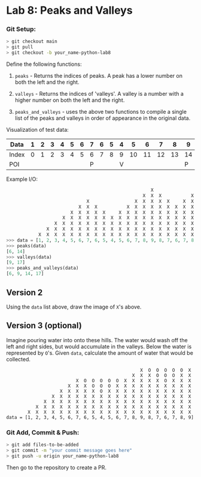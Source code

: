 # Lab 8: Peaks and Valleys

### Git Setup:
```sh
> git checkout main
> git pull
> git checkout -b your_name-python-lab8
```

Define the following functions:

1. `peaks` - Returns the indices of peaks. A peak has a lower number on both the left and the right.

1. `valleys` - Returns the indices of 'valleys'. A valley is a number with a higher number on both the left and the right.

1. `peaks_and_valleys` - uses the above two functions to compile a single list of the peaks and valleys in order of appearance in the original data.

Visualization of test data:

| Data    |  1 | 2 | 3 | 4 | 5 | 6 | 7 | 6 | 5 | 4 | 5 | 6 | 7 | 8 | 9 | 8 | 7 | 6 | 7 | 8 | 9 |
|---------|----|---|---|---|---|---|---|---|---|---|---|---|---|---|---|---|---|---|---|---|---|
| Index   |  0 | 1 | 2 | 3 | 4 | 5 | 6 | 7 | 8 | 9 | 10| 11| 12| 13| 14| 15| 16| 17| 18| 19| 20|
| POI     |    |   |   |   |   |   | P |   |   | V |   |   |   |   | P |   |   | V |   |   |   |


Example I/O:
```python
                                                      X                 X
                                                   X  X  X           X  X
                              X                 X  X  X  X  X     X  X  X
                           X  X  X           X  X  X  X  X  X  X  X  X  X
                        X  X  X  X  X     X  X  X  X  X  X  X  X  X  X  X
                     X  X  X  X  X  X  X  X  X  X  X  X  X  X  X  X  X  X
                  X  X  X  X  X  X  X  X  X  X  X  X  X  X  X  X  X  X  X
               X  X  X  X  X  X  X  X  X  X  X  X  X  X  X  X  X  X  X  X
            X  X  X  X  X  X  X  X  X  X  X  X  X  X  X  X  X  X  X  X  X
>>> data = [1, 2, 3, 4, 5, 6, 7, 6, 5, 4, 5, 6, 7, 8, 9, 8, 7, 6, 7, 8, 9]
>>> peaks(data)
[6, 14]
>>> valleys(data)
[9, 17]
>>> peaks_and_valleys(data)
[6, 9, 14, 17]
```


## Version 2

Using the `data` list above, draw the image of `X`'s above.

## Version 3 (optional)

Imagine pouring water into onto these hills. The water would wash off the left and right sides, but would accumulate in the valleys. Below the water is represented by `O`'s. Given `data`, calculate the amount of water that would be collected.

```
                                                  X  O  O  O  O  O  X
                                               X  X  X  O  O  O  X  X
                          X  O  O  O  O  O  X  X  X  X  X  O  X  X  X
                       X  X  X  O  O  O  X  X  X  X  X  X  X  X  X  X
                    X  X  X  X  X  O  X  X  X  X  X  X  X  X  X  X  X
                 X  X  X  X  X  X  X  X  X  X  X  X  X  X  X  X  X  X
              X  X  X  X  X  X  X  X  X  X  X  X  X  X  X  X  X  X  X
           X  X  X  X  X  X  X  X  X  X  X  X  X  X  X  X  X  X  X  X
        X  X  X  X  X  X  X  X  X  X  X  X  X  X  X  X  X  X  X  X  X
data = [1, 2, 3, 4, 5, 6, 7, 6, 5, 4, 5, 6, 7, 8, 9, 8, 7, 6, 7, 8, 9]

```

### Git Add, Commit & Push:
```sh
> git add files-to-be-added
> git commit -m "your commit message goes here"
> git push -u origin your_name-python-lab8
```
Then go to the repository to create a PR.